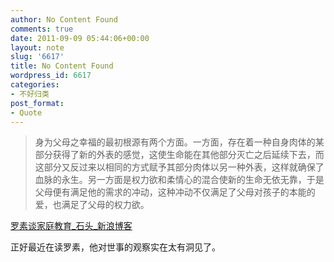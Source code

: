 ```yaml
---
author: No Content Found
comments: true
date: 2011-09-09 05:44:06+00:00
layout: note
slug: '6617'
title: No Content Found
wordpress_id: 6617
categories:
- 不好归类
post_format:
- Quote
---
```


<blockquote>身为父母之幸福的最初根源有两个方面。一方面，存在着一种自身肉体的某部分获得了新的外表的感觉，这使生命能在其他部分灭亡之后延续下去，而这部分又反过来以相同的方式赋予其部分肉体以另一种外表，这样就确保了血脉的永生。另一方面是权力欲和柔情心的混合使新的生命无依无靠，于是父母便有满足他的需求的冲动，这种冲动不仅满足了父母对孩子的本能的爱，也满足了父母的权力欲。</blockquote>

[罗素谈家庭教育_石头_新浪博客](http://blog.sina.com.cn/s/blog_56b24c020100jt0r.html)





正好最近在读罗素，他对世事的观察实在太有洞见了。
